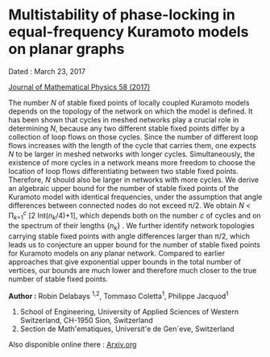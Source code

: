 # Multistability of phase-locking in equal-frequency Kuramoto models on planar graphs

Dated : March 23, 2017

[Journal of Mathematical Physics 58 (2017)](doi.org/10.1063/1.4978697)

The number *N* of stable fixed points of locally coupled Kuramoto models depends on the topology of the network on which the model is defined. 
It has been shown that cycles in meshed networks play a crucial role in determining *N*, because any two different stable fixed points differ by a collection of loop flows on those cycles. 
Since the number of different loop flows increases with the length of the cycle that carries them, one expects *N* to be larger in meshed networks with longer cycles. 
Simultaneously, the existence of more cycles in a network means more freedom to choose the location of loop flows differentiating between two stable fixed points. 
Therefore, *N* should also be larger in networks with more cycles. We derive an algebraic upper bound for the number of stable fixed points of the Kuramoto model with identical frequencies, under the assumption that angle differences between connected nodes do not exceed &pi;/2. 
We obtain *N* < &#928;<sub>*k*=1</sub><sup>*c*</sup> [2 Int(*n*<sub>*k*</sub>/4)+1], which depends both on the number *c* of cycles and on the spectrum of their lengths {*n*<sub>*k*</sub>} . 
We further identify network topologies carrying stable fixed points with angle differences larger than &pi;/2, which leads us to conjecture an upper bound for the number of stable fixed points for Kuramoto models on any planar network. 
Compared to earlier approaches that give exponential upper bounds in the total number of vertices, our bounds are much lower and therefore much closer to the true number of stable fixed points. 

**Author :** Robin Delabays <sup>1,2</sup>, Tommaso Coletta<sup>1</sup>, Philippe Jacquod<sup>1</sup>
1) School of Engineering, University of Applied Sciences of Western Switzerland, CH-1950 Sion, Switzerland
2) Section de Math\'ematiques, Universit\'e de Gen\`eve, Switzerland


Also disponible online there : [Arxiv.org](https://arxiv.org/abs/1609.02359)



